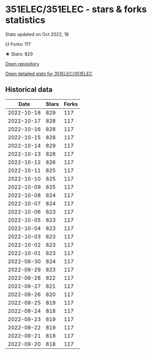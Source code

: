# 351ELEC/351ELEC - stars & forks statistics

Stats updated on Oct 2022, 18

☋ Forks: 117

★ Stars: 829

[Open repository](https://github.com/351ELEC/351ELEC)

[Open detailed stats for 351ELEC/351ELEC](https://reviewgithub.com/rep/351ELEC/351ELEC)

## Historical data
| Date | Stars | Forks |
|------|-------|-------|
| 2022-10-18 | 829 | 117 | 
| 2022-10-17 | 828 | 117 | 
| 2022-10-16 | 828 | 117 | 
| 2022-10-15 | 828 | 117 | 
| 2022-10-14 | 829 | 117 | 
| 2022-10-13 | 828 | 117 | 
| 2022-10-12 | 826 | 117 | 
| 2022-10-11 | 825 | 117 | 
| 2022-10-10 | 825 | 117 | 
| 2022-10-09 | 825 | 117 | 
| 2022-10-08 | 824 | 117 | 
| 2022-10-07 | 824 | 117 | 
| 2022-10-06 | 823 | 117 | 
| 2022-10-05 | 823 | 117 | 
| 2022-10-04 | 823 | 117 | 
| 2022-10-03 | 823 | 117 | 
| 2022-10-02 | 823 | 117 | 
| 2022-10-01 | 823 | 117 | 
| 2022-09-30 | 824 | 117 | 
| 2022-09-29 | 823 | 117 | 
| 2022-09-28 | 822 | 117 | 
| 2022-09-27 | 821 | 117 | 
| 2022-09-26 | 820 | 117 | 
| 2022-09-25 | 819 | 117 | 
| 2022-09-24 | 818 | 117 | 
| 2022-09-23 | 819 | 117 | 
| 2022-09-22 | 819 | 117 | 
| 2022-09-21 | 818 | 117 | 
| 2022-09-20 | 818 | 117 | 

